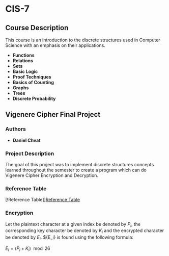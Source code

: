 # CIS-7

## Course Description

This course is an introduction to the discrete structures used in Computer Science with an emphasis on their applications. 

- **Functions**
- **Relations**
- **Sets**
- **Basic Logic**
- **Proof Techniques**
- **Basics of Counting**
- **Graphs**
- **Trees**
- **Discrete Probability**

## Vigenere Cipher Final Project

### Authors

- **Daniel Chvat**

### Project Description

The goal of this project was to implement discrete structures concepts learned throughout the semester to create a program which can do Vigenere Cipher Encryption and Decryption.

### Reference Table

[!Reference Table]][Reference Table]

[Reference Table]: https://github.com/DanielChvat/CIS-7/blob/master/misc/Cipher_Table.JPG

### Encryption

Let the plaintext character at a given index be denoted by ${P_i}$, the corresponding key character be denoted by ${K_i}$ and the encrypted character be denoted by ${E_i}$. ${E_i} is found using the following formula:

${E_i} = {(P_i + K_i) \mod 26}$ 


